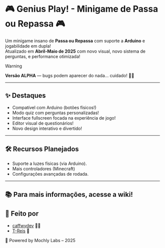 # 🎮 Genius Play! - Minigame de Passa ou Repassa 🎮

Um minigame insano de **Passa ou Repassa** com suporte a **Arduino** e jogabilidade em dupla!  
Atualizado em **Abril-Maio de 2025** com novo visual, novo sistema de perguntas, e performance otimizada!

> [!WARNING]
> **Versão ALPHA** — bugs podem aparecer do nada... cuidado! 🐛💥

---

## ✨ Destaques

- Compatível com Arduino (botões físicos!)
- Modo quiz com perguntas personalizadas!
- Interface fullscreen focada na experiência de jogo!
- Editor visual de questionários!
- Novo design interativo e divertido!

---

## 🛠️ Recursos Planejados

- Suporte a luzes físicas (via Arduino).
- Mais controladores (Minecraft)
- Configurações avançadas de rodada.

---

## 📚 Para mais informações, acesse a wiki!

## 👥 Feito por

- [caffwydev](https://github.com/caffwydev) 🐱‍💻  
- [T-Reis](https://github.com/T-Reis90) 🚀  

🧪 Powered by Mochly Labs – 2025